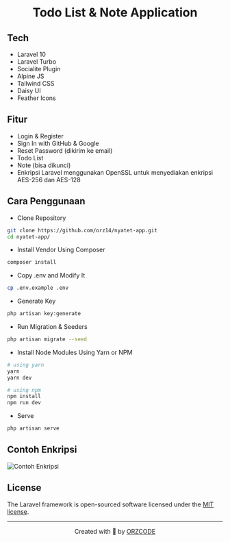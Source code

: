 <h1 align="center">Todo List & Note Application</h1>

## Tech

-   Laravel 10
-   Laravel Turbo
-   Socialite Plugin
-   Alpine JS
-   Tailwind CSS
-   Daisy UI
-   Feather Icons

## Fitur

-   Login & Register
-   Sign In with GitHub & Google
-   Reset Password (dikirim ke email)
-   Todo List
-   Note (bisa dikunci)
-   Enkripsi Laravel menggunakan OpenSSL untuk menyediakan enkripsi AES-256 dan AES-128

## Cara Penggunaan

-   Clone Repository

```bash
git clone https://github.com/orz14/nyatet-app.git
cd nyatet-app/
```

-   Install Vendor Using Composer

```bash
composer install
```

-   Copy .env and Modify It

```bash
cp .env.example .env
```

-   Generate Key

```bash
php artisan key:generate
```

-   Run Migration & Seeders

```bash
php artisan migrate --seed
```

-   Install Node Modules Using Yarn or NPM

```bash
# using yarn
yarn
yarn dev

# using npm
npm install
npm run dev
```

-   Serve

```bash
php artisan serve
```

## Contoh Enkripsi

<img src="https://cdn.jsdelivr.net/gh/orz14/orzcode@main/img/contoh-enkripsi.png" alt="Contoh Enkripsi">

## License

The Laravel framework is open-sourced software licensed under the [MIT license](https://opensource.org/licenses/MIT).

---

<p align="center">Created with 💚 by <a href="https://orzproject.my.id" target="_blank">ORZCODE</a></p>
